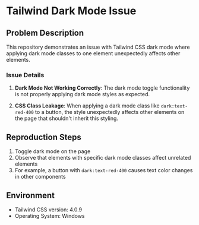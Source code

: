 # Tailwind Dark Mode Issue

## Problem Description

This repository demonstrates an issue with Tailwind CSS dark mode where applying dark mode classes to one element unexpectedly affects other elements.

### Issue Details

1. **Dark Mode Not Working Correctly**: The dark mode toggle functionality is not properly applying dark mode styles as expected.

2. **CSS Class Leakage**: When applying a dark mode class like `dark:text-red-400` to a button, the style unexpectedly affects other elements on the page that shouldn't inherit this styling.

## Reproduction Steps

1. Toggle dark mode on the page
2. Observe that elements with specific dark mode classes affect unrelated elements
3. For example, a button with `dark:text-red-400` causes text color changes in other components

## Environment

- Tailwind CSS version: 4.0.9
- Operating System: Windows

